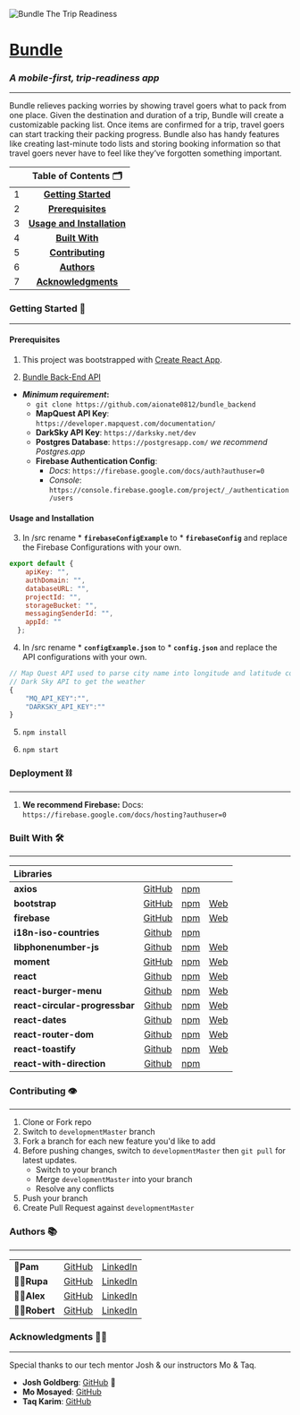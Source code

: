 ![Bundle The Trip Readiness](https://lh3.googleusercontent.com/1KVsbCJ0Z6z7bUxsN6YgSwKtxI5adDgww0q2nP2Lf2i2Jc3Bzcz6mZ8Brpnf0x9yaH9eUPzX2vBD4CjNyZywyFeAssyvyahFW-elfycirHGFxAYVrWNbJAhrcqS9LYiglxg7c4kYJw=w1135-h709-no "Bundle Logo")
# [**Bundle**](http://bundle.tips)
### _A **mobile-first**, trip-readiness app_
---

Bundle relieves packing worries by showing travel goers what to pack from one place. 
Given the destination and duration of a trip, Bundle will create a customizable packing list. Once items are confirmed for a trip, travel goers can start tracking their packing progress. Bundle also has handy features like creating last-minute todo lists and storing booking information so that travel goers never have to feel like they’ve forgotten something important.

| | Table of Contents 🗂|
|:-:|:--:|
|1|**[Getting Started](#getting-started)**|
|2|**[Prerequisites](#prerequisites)**|
|3|**[Usage and Installation](#usage-and-installation)**|
|4|**[Built With](#built-with-)**|
|5|**[Contributing](#contributing-)**|
|6|**[Authors](#authors-)**|
|7|**[Acknowledgments](#acknowledgments-)**|

### **Getting Started** 📄
___
#### Prerequisites
1. This project was bootstrapped with [Create React App](https://github.com/facebook/create-react-app).

2. [Bundle Back-End API](https://github.com/aionate0812/bundle_backend) 

*  _**Minimum requirement**_**:**
    - `git clone https://github.com/aionate0812/bundle_backend`
    - **MapQuest API Key**: `https://developer.mapquest.com/documentation/` 
    - **DarkSky API Key**: `https://darksky.net/dev`
    - **Postgres Database**: `https://postgresapp.com/` _we recommend Postgres.app_
    - **Firebase Authentication Config**: 
      * *Docs*: `https://firebase.google.com/docs/auth?authuser=0` 
      * *Console*: `https://console.firebase.google.com/project/_/authentication/users`

#### Usage and Installation
3. In /src rename * **`firebaseConfigExample`** to * **`firebaseConfig`** and replace the Firebase Configurations with your own.

```javascript
export default {
    apiKey: "",
    authDomain: "",
    databaseURL: "",
    projectId: "",
    storageBucket: "",
    messagingSenderId: "",
    appId: ""
  };
```

4. In /src rename * **`configExample.json`** to * **`config.json`** and replace the API configurations with your own.

```javascript
// Map Quest API used to parse city name into longitude and latitude coordinates
// Dark Sky API to get the weather 
{
    "MQ_API_KEY":"",
    "DARKSKY_API_KEY":""
}
```

5. `npm install`

6. `npm start`

### **Deployment** ⛓
---
1. **We recommend Firebase:** Docs: `https://firebase.google.com/docs/hosting?authuser=0`


### **Built With** 🛠
___
|Libraries||||
|:--|:---:|:---:|---:| 
|**axios**|[GitHub](https://github.com/axios/axios)| [npm](https://www.npmjs.com/package/axios)| |
|**bootstrap**|[GitHub](https://github.com/twbs/bootstrap) | [npm](https://www.npmjs.com/package/bootstrap) | [Web](https://getbootstrap.com/)|
|**firebase**|[GitHub](https://github.com/firebase/)|[npm](https://www.npmjs.com/package/firebase)|[Web](https://firebase.google.com/)|
|**i18n-iso-countries**| [Github](https://github.com/michaelwittig/node-i18n-iso-countries) | [npm](https://www.npmjs.com/package/i18n-iso-countries)| |
| **libphonenumber-js**|[Github](https://github.com/catamphetamine/libphonenumber-js) | [npm](https://www.npmjs.com/package/libphonenumber-js) | [Web](https://catamphetamine.github.io/libphonenumber-js/)|
| **moment**| [GitHub](https://github.com/moment/moment) | [npm](https://www.npmjs.com/package/moment) | [Web](https://momentjs.com/) |
|**react**| [Github](https://github.com/facebook/react) | [npm](https://www.npmjs.com/package/react) | [Web](https://reactjs.org/)|
|**react-burger-menu**| [Github](https://github.com/negomi/react-burger-menu) | [npm](https://www.npmjs.com/package/react-burger-menu) | [Web](http://negomi.github.io/react-burger-menu/)|
|**react-circular-progressbar**| [Github](https://github.com/kevinsqi/react-circular-progressbar) | [npm](https://www.npmjs.com/package/react-circular-progressbar) | [Web](https://www.kevinqi.com/react-circular-progressbar/)|
|**react-dates**| [Github](https://github.com/airbnb/react-dates) | [npm](https://www.npmjs.com/package/react-dates) | [Web](http://airbnb.io/react-dates/?path=/story/daterangepicker-drp--default)|
|**react-router-dom**| [Github](https://github.com/ReactTraining/react-router) | [npm](https://www.npmjs.com/package/react-router-dom) | [Web](https://reacttraining.com/react-router/web/guides/quick-start)|
|**react-toastify**| [Github](https://github.com/fkhadra/react-toastify) | [npm](https://www.npmjs.com/package/react-toastify) | [Web](https://fkhadra.github.io/react-toastify/)|
|**react-with-direction**| [Github](https://github.com/airbnb/react-with-direction) | [npm](https://www.npmjs.com/package/react-with-direction) | |


### **Contributing** 👁
___
1. Clone or Fork repo
2. Switch to `developmentMaster` branch
3. Fork a branch for each new feature you'd like to add
4. Before pushing changes, switch to `developmentMaster` then `git pull` for latest updates.
    - Switch to your branch
    - Merge `developmentMaster` into your branch
    - Resolve any conflicts
5. Push your branch
6. Create Pull Request against `developmentMaster`

### **Authors** 📚
---
| | | |
|:---| :---: | :---:| 
|🧙‍**Pam** | [GitHub](https://github.com/pamelaabreu) | [LinkedIn](https://www.linkedin.com/in/pamela-abreu/) |
|👩‍🚀**Rupa**| [GitHub](https://github.com/Rupa1216) | [LinkedIn](https://www.linkedin.com/in/sdatta87/)|
|👨‍🎤**Alex**| [GitHub](https://github.com/aionate0812) | [LinkedIn](https://www.linkedin.com/in/alexander-onate/)| 
|👨‍🚀**Robert**| [GitHub](https://github.com/FiveEightyEight) | [LinkedIn](https://www.linkedin.com/in/robert-abreu/)

### **Acknowledgments**  🤜🤛
---
 Special thanks to our tech mentor Josh & our instructors Mo & Taq.
* **Josh Goldberg**: [GitHub](https://github.com/JoshuaKGoldberg) 🐐
* **Mo Mosayed**: [GitHub](https://github.com/mmosayed)
* **Taq Karim**: [GitHub](https://github.com/mottaquikarim)